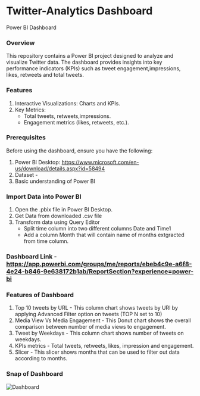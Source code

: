 # Twitter-Analytics Dashboard
Power BI Dashboard


### **Overview**

This repository contains a Power BI project designed to analyze and visualize Twitter data. The dashboard provides insights into key performance indicators (KPIs) such as tweet engagement,impressions, likes, retweets and total tweets.


### **Features**

1. Interactive Visualizations: Charts and KPIs.
2. Key Metrics:
   - Total tweets, retweets,impressions.
   - Engagement metrics (likes, retweets, etc.).


### **Prerequisites**

Before using the dashboard, ensure you have the following:
1. Power BI Desktop: https://www.microsoft.com/en-us/download/details.aspx?id=58494
2. Dataset -
3. Basic understanding of Power BI


### **Import Data into Power BI**

1. Open the .pbix file in Power BI Desktop.
2. Get Data from downloaded .csv file
3. Transform data using Query Editor
   - Split time column into two different columns Date and Time1
   - Add a column Month that will contain name of months extgracted from time column.

### **Dashboard Link** - https://app.powerbi.com/groups/me/reports/ebeb4c9e-a6f8-4e24-b846-9e638172b1ab/ReportSection?experience=power-bi

### **Features of Dashboard**
1. Top 10 tweets by URL - This column chart shows tweets by URl by applying Advanced Filter option on tweets (TOP N set to 10)
2. Media View Vs Media Engagement - This Donut chart shows the overall comparison between number of media views to engagement.
3. Tweet by Weekdays - This column chart shows number of tweets on weekdays.
4. KPIs metrics - Total tweets, retweets, likes, impression and engagement.
5. Slicer - This slicer shows months that can be used to filter out data according to months.
   
### **Snap of Dashboard**
![Dashboard](https://github.com/user-attachments/assets/de5bd116-bb8f-469d-8eb0-f963da8e2259)
